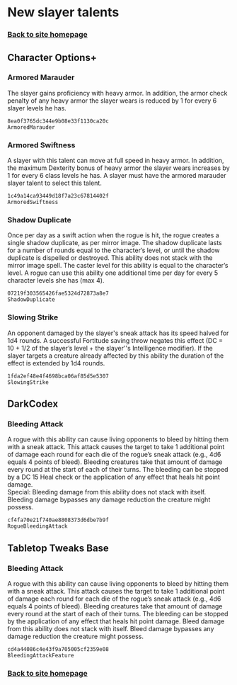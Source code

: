 # New slayer talents

### [Back to site homepage](./README.md)

## Character Options+

### Armored Marauder

The slayer gains proficiency with heavy armor. In addition, the armor check penalty of any heavy armor the slayer wears is reduced by 1 for every 6 slayer levels he has.

`8ea0f3765dc344e9b08e33f1130ca20c`  
`ArmoredMarauder`  

### Armored Swiftness

A slayer with this talent can move at full speed in heavy armor. In addition, the maximum Dexterity bonus of heavy armor the slayer wears increases by 1 for every 6 class levels he has. A slayer must have the armored marauder slayer talent to select this talent.

`1c49a14ca93449d18f7a23c67814402f`  
`ArmoredSwiftness`  

### Shadow Duplicate

Once per day as a swift action when the rogue is hit, the rogue creates a single shadow duplicate, as per mirror image. The shadow duplicate lasts for a number of rounds equal to the character’s level, or until the shadow duplicate is dispelled or destroyed. This ability does not stack with the mirror image spell. The caster level for this ability is equal to the character’s level. A rogue can use this ability one additional time per day for every 5 character levels she has (max 4).

`07219f303565426fae5324d72873a8e7`  
`ShadowDuplicate`  

### Slowing Strike

An opponent damaged by the slayer's sneak attack has its speed halved for 1d4 rounds. A successful Fortitude saving throw negates this effect (DC = 10 + 1/2 of the slayer’s level + the slayer''s Intelligence modifier). If the slayer targets a creature already affected by this ability the duration of the effect is extended by 1d4 rounds.

`1fda2ef48e4f4698bca06af85d5e5307`  
`SlowingStrike`  

## DarkCodex

### Bleeding Attack

A rogue with this ability can cause living opponents to bleed by hitting them with a sneak attack. This attack causes the target to take 1 additional point of damage each round for each die of the rogue’s sneak attack (e.g., 4d6 equals 4 points of bleed). Bleeding creatures take that amount of damage every round at the start of each of their turns. The bleeding can be stopped by a DC 15 Heal check or the application of any effect that heals hit point damage.  
Special: Bleeding damage from this ability does not stack with itself. Bleeding damage bypasses any damage reduction the creature might possess.

`cf4fa70e21f740ae8808373d6dbe7b9f`  
`RogueBleedingAttack`  

## Tabletop Tweaks Base

### Bleeding Attack

A rogue with this ability can cause living opponents to bleed by hitting them with a sneak attack. This attack causes the target to take 1 additional point of damage each round for each die of the rogue’s sneak attack (e.g., 4d6 equals 4 points of bleed). Bleeding creatures take that amount of damage every round at the start of each of their turns. The bleeding can be stopped by the application of any effect that heals hit point damage. Bleed damage from this ability does not stack with itself. Bleed damage bypasses any damage reduction the creature might possess.

`cd4a44086c4e43f9a705005cf2359e08`  
`BleedingAttackFeature`  


### [Back to site homepage](./README.md)
